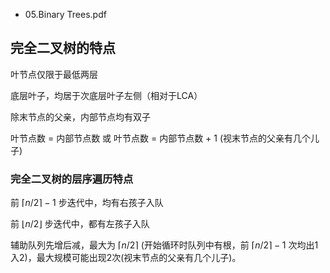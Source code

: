 * 05.Binary Trees.pdf

## 完全二叉树的特点

叶节点仅限于最低两层

底层叶子，均居于次底层叶子左侧（相对于LCA）

除末节点的父亲，内部节点均有双子

叶节点数 = 内部节点数 或 叶节点数 = 内部节点数 + 1 (视末节点的父亲有几个儿子)

### 完全二叉树的层序遍历特点

前 $\lceil n/2 \rceil - 1$ 步迭代中，均有右孩子入队

前 $\lfloor n/2 \rfloor$ 步迭代中，都有左孩子入队

辅助队列先增后减，最大为 $\lceil n/2 \rceil$ (开始循环时队列中有根，前 $\lceil n/2 \rceil - 1$ 次均出1入2)，最大规模可能出现2次(视末节点的父亲有几个儿子)。
